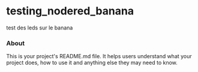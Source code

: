 testing_nodered_banana
======================

test des leds sur le banana

### About

This is your project's README.md file. It helps users understand what your
project does, how to use it and anything else they may need to know.